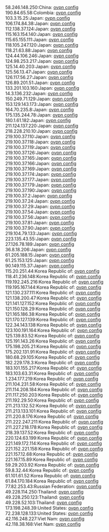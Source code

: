 58.246.148.250:China: [ovpn config](vpn/58_246_148_250.ovpn)  
190.84.65.58:Colombia: [ovpn config](vpn/190_84_65_58.ovpn)  
103.3.15.25:Japan: [ovpn config](vpn/103_3_15_25.ovpn)  
106.174.84.38:Japan: [ovpn config](vpn/106_174_84_38.ovpn)  
112.138.37.124:Japan: [ovpn config](vpn/112_138_37_124.ovpn)  
115.163.154.140:Japan: [ovpn config](vpn/115_163_154_140.ovpn)  
115.65.155.111:Japan: [ovpn config](vpn/115_65_155_111.ovpn)  
118.105.247.120:Japan: [ovpn config](vpn/118_105_247_120.ovpn)  
118.21.63.88:Japan: [ovpn config](vpn/118_21_63_88.ovpn)  
124.44.106.246:Japan: [ovpn config](vpn/124_44_106_246.ovpn)  
124.98.253.217:Japan: [ovpn config](vpn/124_98_253_217.ovpn)  
125.14.40.203:Japan: [ovpn config](vpn/125_14_40_203.ovpn)  
125.56.13.47:Japan: [ovpn config](vpn/125_56_13_47.ovpn)  
126.117.56.27:Japan: [ovpn config](vpn/126_117_56_27.ovpn)  
126.89.201.51:Japan: [ovpn config](vpn/126_89_201_51.ovpn)  
133.201.103.160:Japan: [ovpn config](vpn/133_201_103_160.ovpn)  
14.3.136.232:Japan: [ovpn config](vpn/14_3_136_232.ovpn)  
150.249.71.129:Japan: [ovpn config](vpn/150_249_71_129.ovpn)  
153.129.143.173:Japan: [ovpn config](vpn/153_129_143_173.ovpn)  
164.70.235.8:Japan: [ovpn config](vpn/164_70_235_8.ovpn)  
175.135.244.78:Japan: [ovpn config](vpn/175_135_244_78.ovpn)  
180.1.61.182:Japan: [ovpn config](vpn/180_1_61_182.ovpn)  
211.124.137.220:Japan: [ovpn config](vpn/211_124_137_220.ovpn)  
218.228.210.10:Japan: [ovpn config](vpn/218_228_210_10.ovpn)  
219.100.37.110:Japan: [ovpn config](vpn/219_100_37_110.ovpn)  
219.100.37.118:Japan: [ovpn config](vpn/219_100_37_118.ovpn)  
219.100.37.119:Japan: [ovpn config](vpn/219_100_37_119.ovpn)  
219.100.37.126:Japan: [ovpn config](vpn/219_100_37_126.ovpn)  
219.100.37.165:Japan: [ovpn config](vpn/219_100_37_165.ovpn)  
219.100.37.166:Japan: [ovpn config](vpn/219_100_37_166.ovpn)  
219.100.37.169:Japan: [ovpn config](vpn/219_100_37_169.ovpn)  
219.100.37.174:Japan: [ovpn config](vpn/219_100_37_174.ovpn)  
219.100.37.177:Japan: [ovpn config](vpn/219_100_37_177.ovpn)  
219.100.37.179:Japan: [ovpn config](vpn/219_100_37_179.ovpn)  
219.100.37.190:Japan: [ovpn config](vpn/219_100_37_190.ovpn)  
219.100.37.2:Japan: [ovpn config](vpn/219_100_37_2.ovpn)  
219.100.37.24:Japan: [ovpn config](vpn/219_100_37_24.ovpn)  
219.100.37.29:Japan: [ovpn config](vpn/219_100_37_29.ovpn)  
219.100.37.54:Japan: [ovpn config](vpn/219_100_37_54.ovpn)  
219.100.37.56:Japan: [ovpn config](vpn/219_100_37_56.ovpn)  
219.100.37.81:Japan: [ovpn config](vpn/219_100_37_81.ovpn)  
219.100.37.90:Japan: [ovpn config](vpn/219_100_37_90.ovpn)  
219.104.79.133:Japan: [ovpn config](vpn/219_104_79_133.ovpn)  
223.135.43.55:Japan: [ovpn config](vpn/223_135_43_55.ovpn)  
27.126.78.189:Japan: [ovpn config](vpn/27_126_78_189.ovpn)  
36.8.18.206:Japan: [ovpn config](vpn/36_8_18_206.ovpn)  
61.205.188.15:Japan: [ovpn config](vpn/61_205_188_15.ovpn)  
61.25.153.125:Japan: [ovpn config](vpn/61_25_153_125.ovpn)  
90.149.115.37:Japan: [ovpn config](vpn/90_149_115_37.ovpn)  
115.20.251.44:Korea Republic of: [ovpn config](vpn/115_20_251_44.ovpn)  
118.41.236.148:Korea Republic of: [ovpn config](vpn/118_41_236_148.ovpn)  
119.192.245.216:Korea Republic of: [ovpn config](vpn/119_192_245_216.ovpn)  
119.195.167.144:Korea Republic of: [ovpn config](vpn/119_195_167_144.ovpn)  
121.130.237.111:Korea Republic of: [ovpn config](vpn/121_130_237_111.ovpn)  
121.138.200.47:Korea Republic of: [ovpn config](vpn/121_138_200_47.ovpn)  
121.141.127.152:Korea Republic of: [ovpn config](vpn/121_141_127_152.ovpn)  
121.150.128.29:Korea Republic of: [ovpn config](vpn/121_150_128_29.ovpn)  
121.165.186.38:Korea Republic of: [ovpn config](vpn/121_165_186_38.ovpn)  
121.170.127.139:Korea Republic of: [ovpn config](vpn/121_170_127_139.ovpn)  
122.34.143.138:Korea Republic of: [ovpn config](vpn/122_34_143_138.ovpn)  
123.100.191.164:Korea Republic of: [ovpn config](vpn/123_100_191_164.ovpn)  
125.139.83.52:Korea Republic of: [ovpn config](vpn/125_139_83_52.ovpn)  
125.191.143.26:Korea Republic of: [ovpn config](vpn/125_191_143_26.ovpn)  
175.198.205.21:Korea Republic of: [ovpn config](vpn/175_198_205_21.ovpn)  
175.202.131.91:Korea Republic of: [ovpn config](vpn/175_202_131_91.ovpn)  
180.68.29.105:Korea Republic of: [ovpn config](vpn/180_68_29_105.ovpn)  
182.229.178.3:Korea Republic of: [ovpn config](vpn/182_229_178_3.ovpn)  
183.101.155.217:Korea Republic of: [ovpn config](vpn/183_101_155_217.ovpn)  
183.103.63.31:Korea Republic of: [ovpn config](vpn/183_103_63_31.ovpn)  
1.234.177.219:Korea Republic of: [ovpn config](vpn/1_234_177_219.ovpn)  
211.104.231.58:Korea Republic of: [ovpn config](vpn/211_104_231_58.ovpn)  
211.114.208.184:Korea Republic of: [ovpn config](vpn/211_114_208_184.ovpn)  
211.117.250.203:Korea Republic of: [ovpn config](vpn/211_117_250_203.ovpn)  
211.192.29.50:Korea Republic of: [ovpn config](vpn/211_192_29_50.ovpn)  
211.213.132.52:Korea Republic of: [ovpn config](vpn/211_213_132_52.ovpn)  
211.213.133.101:Korea Republic of: [ovpn config](vpn/211_213_133_101.ovpn)  
211.220.8.176:Korea Republic of: [ovpn config](vpn/211_220_8_176.ovpn)  
211.222.247.211:Korea Republic of: [ovpn config](vpn/211_222_247_211.ovpn)  
211.227.218.178:Korea Republic of: [ovpn config](vpn/211_227_218_178.ovpn)  
218.39.137.52:Korea Republic of: [ovpn config](vpn/218_39_137_52.ovpn)  
220.124.63.199:Korea Republic of: [ovpn config](vpn/220_124_63_199.ovpn)  
221.149.172.114:Korea Republic of: [ovpn config](vpn/221_149_172_114.ovpn)  
221.152.221.158:Korea Republic of: [ovpn config](vpn/221_152_221_158.ovpn)  
221.157.12.68:Korea Republic of: [ovpn config](vpn/221_157_12_68.ovpn)  
221.167.15.89:Korea Republic of: [ovpn config](vpn/221_167_15_89.ovpn)  
59.29.203.92:Korea Republic of: [ovpn config](vpn/59_29_203_92.ovpn)  
59.8.32.44:Korea Republic of: [ovpn config](vpn/59_8_32_44.ovpn)  
61.101.61.52:Korea Republic of: [ovpn config](vpn/61_101_61_52.ovpn)  
61.84.170.184:Korea Republic of: [ovpn config](vpn/61_84_170_184.ovpn)  
77.82.253.43:Russian Federation: [ovpn config](vpn/77_82_253_43.ovpn)  
49.228.114.250:Thailand: [ovpn config](vpn/49_228_114_250.ovpn)  
49.228.250.123:Thailand: [ovpn config](vpn/49_228_250_123.ovpn)  
49.228.52.103:Thailand: [ovpn config](vpn/49_228_52_103.ovpn)  
173.198.248.39:United States: [ovpn config](vpn/173_198_248_39.ovpn)  
72.238.128.133:United States: [ovpn config](vpn/72_238_128_133.ovpn)  
42.116.248.227:Viet Nam: [ovpn config](vpn/42_116_248_227.ovpn)  
42.118.38.168:Viet Nam: [ovpn config](vpn/42_118_38_168.ovpn)  
